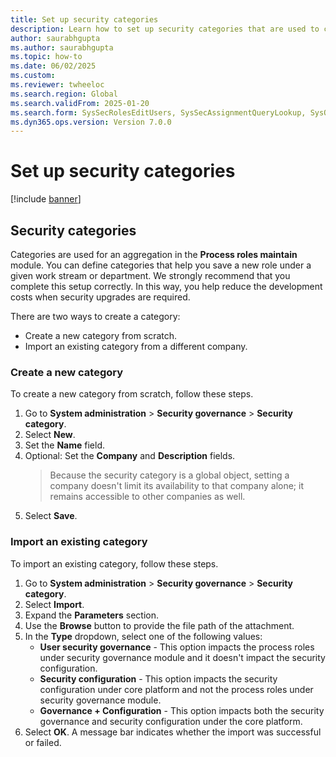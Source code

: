 ```yaml
---
title: Set up security categories
description: Learn how to set up security categories that are used to create the process hierarchy and security configuration.
author: saurabhgupta
ms.author: saurabhgupta
ms.topic: how-to
ms.date: 06/02/2025
ms.custom: 
ms.reviewer: twheeloc
ms.search.region: Global
ms.search.validFrom: 2025-01-20
ms.search.form: SysSecRolesEditUsers, SysSecAssignmentQueryLookup, SysQueryForm, SysSecRoleExcludeUsers
ms.dyn365.ops.version: Version 7.0.0
---
```


# Set up security categories

[!include [banner](../../../finance/includes/banner.md)]

## Security categories

Categories are used for an aggregation in the **Process roles maintain** module. You can define categories that help you save a new role under a given work stream or department. We strongly recommend that you complete this setup correctly. In this way, you help reduce the development costs when security upgrades are required.

There are two ways to create a category:

- Create a new category from scratch.
- Import an existing category from a different company.

### Create a new category

To create a new category from scratch, follow these steps.

1. Go to **System administration** \> **Security governance** \> **Security category**.
1. Select **New**.
1. Set the **Name** field.
1. Optional: Set the **Company** and **Description** fields.
    > Because the security category is a global object, setting a company doesn't limit its availability to that company alone; it remains accessible to other companies as well. 
1. Select **Save**.

### Import an existing category

To import an existing category, follow these steps.

1. Go to **System administration** \> **Security governance** \> **Security category**.
1. Select **Import**.
1. Expand the **Parameters** section.
1. Use the **Browse** button to provide the file path of the attachment.
1. In the **Type** dropdown, select one of the following values:
    -  **User security governance** - This option impacts the process roles under security governance module and it doesn't impact the security configuration.
    -  **Security configuration** - This option impacts the security configuration under core platform and not the process roles under security governance module.
    -  **Governance + Configuration** - This option impacts both the security governance and security configuration under the core platform.
1. Select **OK**. A message bar indicates whether the import was successful or failed.
